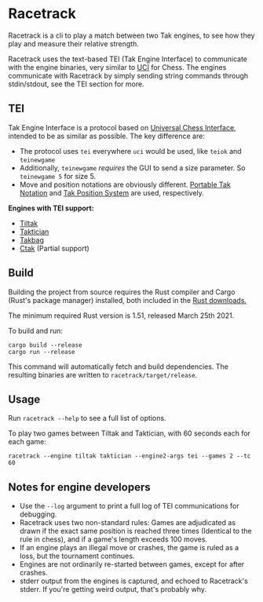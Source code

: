 # Racetrack

Racetrack is a cli to play a match between two Tak engines, to see how they play and measure their relative strength.

Racetrack uses the text-based TEI (Tak Engine Interface) to communicate with the engine binaries, very similar to [UCI](https://en.wikipedia.org/wiki/Universal_Chess_Interface) for Chess. The engines communicate with Racetrack by simply sending string commands through stdin/stdout, see the TEI section for more.

## TEI

Tak Engine Interface is a protocol based on [Universal Chess Interface](https://ucichessengine.wordpress.com/2011/03/16/description-of-uci-protocol/), intended to be as similar as possible. The key difference are:
* The protocol uses `tei` everywhere `uci` would be used, like `teiok` and `teinewgame`
* Additionally, `teinewgame` *requires* the GUI to send a size parameter. So `teinewgame 5` for size 5.  
* Move and position notations are obviously different. [Portable Tak Notation](https://www.reddit.com/r/Tak/wiki/portable_tak_notation) and [Tak Position System](https://www.reddit.com/r/Tak/wiki/tak_positional_system) are used, respectively.

**Engines with TEI support:**
* [Tiltak](https://github.com/MortenLohne/tiltak)
* [Taktician](https://github.com/nelhage/taktician)
* [Takbag](https://github.com/Allybag/takbag) 
* [Ctak](https://git.sr.ht/~tslil/ctak) (Partial support)

## Build

Building the project from source requires the Rust compiler and Cargo (Rust's package manager) installed, both included in the [Rust downloads.](https://www.rust-lang.org/tools/install)

The minimum required Rust version is 1.51, released March 25th 2021.

To build and run:
```
cargo build --release
cargo run --release
```

This command will automatically fetch and build dependencies. The resulting binaries are written to `racetrack/target/release`.

## Usage

Run `racetrack --help` to see a full list of options.

To play two games between Tiltak and Taktician, with 60 seconds each for each game:

````
racetrack --engine tiltak taktician --engine2-args tei --games 2 --tc 60
````

## Notes for engine developers

* Use the `--log` argument to print a full log of TEI communications for debugging.
* Racetrack uses two non-standard rules: Games are adjudicated as drawn if the exact same position is reached three times (Identical to the rule in chess), and if a game's length exceeds 100 moves.
* If an engine plays an illegal move or crashes, the game is ruled as a loss, but the tournament continues.
* Engines are not ordinarily re-started between games, except for after crashes.
* stderr output from the engines is captured, and echoed to Racetrack's stderr. If you're getting weird output, that's probably why.